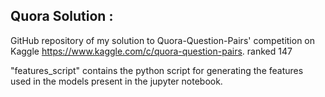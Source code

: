 ## Quora Solution :

GitHub repository of my solution to Quora-Question-Pairs' competition on Kaggle 
https://www.kaggle.com/c/quora-question-pairs.
ranked 147

"features_script" contains the python script for generating the features used in the models present in the jupyter notebook.
